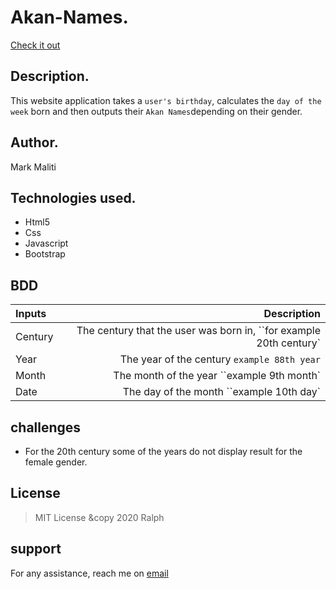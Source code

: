 # Akan-Names.
[Check it out](https://rmautia.github.io/akan/.)

## Description.
This website application takes a ``user's birthday``, calculates the ``day of the week``  born and then outputs their ``Akan Names``depending on their gender.  

## Author.
 Mark Maliti


## Technologies used.
  * Html5
  * Css
  * Javascript
  * Bootstrap

## BDD
| Inputs |  Description |
| :---         |          ---: |
| Century   | The century that the user was born in, ``for example 20th century`
| Year     | The year of the century ``example 88th year``   |
| Month     | The month of the year ``example 9th month` 
| Date     |  The day of the month ``example 10th day`



## challenges
* For the 20th century some of the years do not display result for the female gender.

## License
> MIT License &copy 2020 Ralph

## support
For any assistance, reach me on [email](malitimark55@gmail.com)
